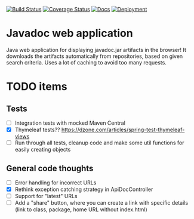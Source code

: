 [![Build Status](https://travis-ci.com/GreenT13/javadoc-web-application.svg?branch=master)](https://travis-ci.com/GreenT13/javadoc-web-application)
[![Coverage Status](https://coveralls.io/repos/github/GreenT13/javadoc-web-application/badge.svg?branch=master)](https://coveralls.io/github/GreenT13/javadoc-web-application?branch=master)
[![Docs](https://img.shields.io/badge/docs-Github%20Pages-blue)](https://greent13.github.io/javadoc-web-application/)
[![Deployment](https://img.shields.io/badge/deployment-Heroku-brightgreen)](https://javadoc-web-application.herokuapp.com/)

# Javadoc web application
Java web application for displaying javadoc.jar artifacts in the browser! It downloads the artifacts automatically
from repositories, based on given search criteria. Uses a lot of caching to avoid too many requests.

# TODO items

## Tests
- [ ] Integration tests with mocked Maven Central
- [x] Thymeleaf tests?? https://dzone.com/articles/spring-test-thymeleaf-views
- [ ] Run through all tests, cleanup code and make some util functions for easily creating objects

## General code thoughts
- [ ] Error handling for incorrect URLs
- [x] Rethink exception catching strategy in ApiDocController
- [ ] Support for "latest" URLs
- [ ] Add a "share" button, where you can create a link with specific details (link to class, package, home URL without index.html)
